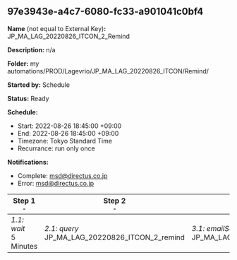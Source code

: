 ## 97e3943e-a4c7-6080-fc33-a901041c0bf4

**Name** (not equal to External Key)**:** JP_MA_LAG_20220826_ITCON_2_Remind

**Description:** n/a

**Folder:** my automations/PROD/Lagevrio/JP_MA_LAG_20220826_ITCON/Remind/

**Started by:** Schedule

**Status:** Ready

**Schedule:**

* Start: 2022-08-26 18:45:00 +09:00
* End: 2022-08-26 18:45:00 +09:00
* Timezone: Tokyo Standard Time
* Recurrance: run only once

**Notifications:**

* Complete: msd@directus.co.jp
* Error: msd@directus.co.jp

| Step 1<br>_<small>-</small>_ | Step 2<br>_<small>-</small>_ | Step 3<br>_<small>-</small>_ |
| --- | --- | --- |
| _1.1: wait_<br>5 Minutes | _2.1: query_<br>JP_MA_LAG_20220826_ITCON_2_remind | _3.1: emailSend_<br>JP_MA_LAG_20220826_ITCON_2_remind |
